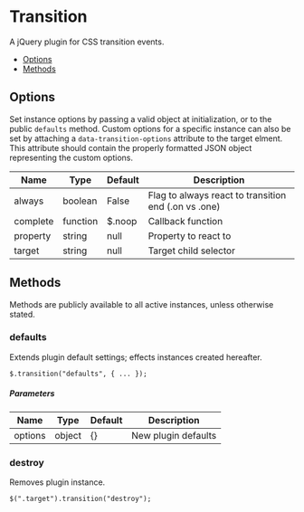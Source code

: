 # Transition

A jQuery plugin for CSS transition events.

* [Options](#options)
* [Methods](#methods)

## Options

Set instance options by passing a valid object at initialization, or to the public `defaults` method. Custom options for a specific instance can also be set by attaching a `data-transition-options` attribute to the target elment. This attribute should contain the properly formatted JSON object representing the custom options.

| Name | Type | Default | Description |
| --- | --- | --- | --- |
| always | boolean | False | Flag to always react to transition end (.on vs .one) |
| complete | function | $.noop | Callback function |
| property | string | null | Property to react to |
| target | string | null | Target child selector |

## Methods

Methods are publicly available to all active instances, unless otherwise stated.

### defaults

Extends plugin default settings; effects instances created hereafter.

```
$.transition("defaults", { ... });
```

##### Parameters

| Name | Type | Default | Description |
| --- | --- | --- | --- |
| options | object | {} | New plugin defaults |

### destroy

Removes plugin instance.

```
$(".target").transition("destroy");
```

